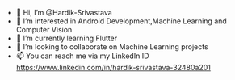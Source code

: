 - 👋 Hi, I’m @Hardik-Srivastava
- 👀 I’m interested in Android Development,Machine Learning and Computer Vision
- 🌱 I’m currently learning Flutter
- 💞️ I’m looking to collaborate on Machine Learning projects
- 📫 You can reach me via my LinkedIn ID https://www.linkedin.com/in/hardik-srivastava-32480a201

<!---
Hardik-Srivastava/Hardik-Srivastava is a ✨ special ✨ repository because its `README.md` (this file) appears on your GitHub profile.
You can click the Preview link to take a look at your changes.
--->
